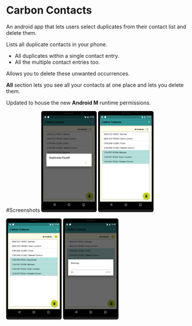 Carbon Contacts
================
An android app that lets users select duplicates from their contact list and delete them.

Lists all duplicate contacts in your phone.
  - All duplicates within a single contact entry.
  - All the multiple contact entries too.
 
Allows you to delete these unwanted occurrences.

<strong>All</strong> section lets you see all your contacts at one place and lets you delete them.

Updated to house the new <strong>Android M</strong> runtime permissions.

#Screenshots
![](Screenshots/sc1.png?raw=true)	![](Screenshots/sc2.png?raw=true)

![](Screenshots/sc3.png?raw=true)	![](Screenshots/sc4.png?raw=true)




